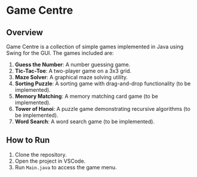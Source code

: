 # Game Centre

## Overview
Game Centre is a collection of simple games implemented in Java using Swing for the GUI. The games included are:

1. **Guess the Number**: A number guessing game.
2. **Tic-Tac-Toe**: A two-player game on a 3x3 grid.
3. **Maze Solver**: A graphical maze solving utility.
4. **Sorting Puzzle**: A sorting game with drag-and-drop functionality (to be implemented).
5. **Memory Matching**: A memory matching card game (to be implemented).
6. **Tower of Hanoi**: A puzzle game demonstrating recursive algorithms (to be implemented).
7. **Word Search**: A word search game (to be implemented).

## How to Run
1. Clone the repository.
2. Open the project in VSCode.
3. Run `Main.java` to access the game menu.
